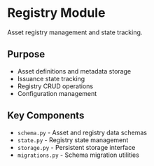 # Registry Module

Asset registry management and state tracking.

## Purpose

- Asset definitions and metadata storage
- Issuance state tracking
- Registry CRUD operations
- Configuration management

## Key Components

- `schema.py` - Asset and registry data schemas
- `state.py` - Registry state management
- `storage.py` - Persistent storage interface
- `migrations.py` - Schema migration utilities